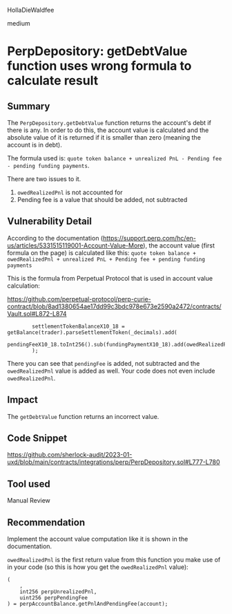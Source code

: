 HollaDieWaldfee

medium

# PerpDepository: getDebtValue function uses wrong formula to calculate result

## Summary
The `PerpDepository.getDebtValue` function returns the account's debt if there is any.
In order to do this, the account value is calculated and the absolute value of it is returned if it is smaller than zero (meaning the account is in debt).

The formula used is: `quote token balance + unrealized PnL - Pending fee - pending funding payments`.

There are two issues to it.
1. `owedRealizedPnl` is not accounted for
2. Pending fee is a value that should be added, not subtracted

## Vulnerability Detail
According to the documentation (https://support.perp.com/hc/en-us/articles/5331515119001-Account-Value-More), the account value (first formula on the page) is calculated like this:
`quote token balance + owedRealizedPnl + unrealized PnL + Pending fee + pending funding payments`

This is the formula from Perpetual Protocol that is used in account value calculation: 

https://github.com/perpetual-protocol/perp-curie-contract/blob/8ad1380654ae17dd99c3bdc978e673e2590a2472/contracts/Vault.sol#L872-L874
```solidity
        settlementTokenBalanceX10_18 = getBalance(trader).parseSettlementToken(_decimals).add(
            pendingFeeX10_18.toInt256().sub(fundingPaymentX10_18).add(owedRealizedPnlX10_18)
        );
```

There you can see that `pendingFee` is added, not subtracted and the `owedRealizedPnl` value is added as well.
Your code does not even include `owedRealizedPnl`.

## Impact
The `getDebtValue` function returns an incorrect value.

## Code Snippet
https://github.com/sherlock-audit/2023-01-uxd/blob/main/contracts/integrations/perp/PerpDepository.sol#L777-L780

## Tool used
Manual Review

## Recommendation
Implement the account value computation like it is shown in the documentation.

`owedRealizedPnl` is the first return value from this function you make use of in your code (so this is how you get the `owedRealizedPnl` value):
```solidity
(
    ,
    int256 perpUnrealizedPnl,
    uint256 perpPendingFee
) = perpAccountBalance.getPnlAndPendingFee(account);
```